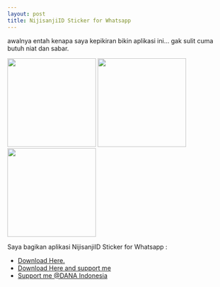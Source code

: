 ```yaml
---
layout: post
title: NijisanjiID Sticker for Whatsapp
---
```


awalnya entah kenapa saya kepikiran bikin aplikasi ini... gak sulit cuma butuh niat dan sabar.

<img src="https://lh6.googleusercontent.com/tk4qmEvIiR2sdpG7hQ4EdqIxgnOqDbW57eOxj06Q1dbhUpxCOaSCns2sJ0QN7dXveGzSy2igA42xv31VqgTp=w1366-h651-rw" class="ndfHFb-c4YZDc-HiaYvf-RJLb9c" alt="" width="200px">
<img src="https://lh4.googleusercontent.com/b-5IW6vOEvwdQ8MPXbpANW3KJWFcuigUm9GkuS77DZsJs7H4fL-Dop9i513qxJp0G7-areKahbacPF7YiMuB=w1366-h651-rw" class="ndfHFb-c4YZDc-HiaYvf-RJLb9c" alt="" width="200px">
<img src="https://lh6.googleusercontent.com/yWgZ5sZOuy-UIYR2vM7Yw0RWi5JO-htfJXj_Xa43PjVusZhPh6czO0-Qx9yrkesWm73UkILoJCxApQEZfYFY=w1366-h651-rw" class="ndfHFb-c4YZDc-HiaYvf-RJLb9c" alt="" width="200px"><br>

Saya bagikan aplikasi NijisanjiID Sticker for Whatsapp :
- [Download Here.](https://drive.google.com/file/d/1t9Dr20Rhr_1jc_N8MZwZ7i1U-7pV6i5v/view?usp=sharing)
- [Download Here and support me](https://semawur.com/eD7CE)
- [Support me @DANA Indonesia](https://link.dana.id/qr/dvn93js)
